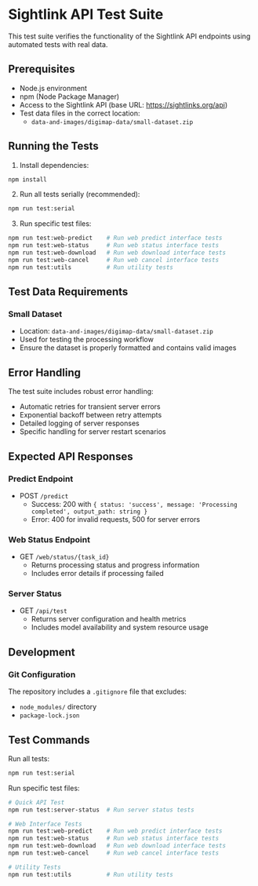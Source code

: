 # Sightlink API Test Suite

This test suite verifies the functionality of the Sightlink API endpoints using automated tests with real data.

## Prerequisites

- Node.js environment
- npm (Node Package Manager)
- Access to the Sightlink API (base URL: https://sightlinks.org/api)
- Test data files in the correct location:
  - `data-and-images/digimap-data/small-dataset.zip`


## Running the Tests

1. Install dependencies:
```bash
npm install
```

2. Run all tests serially (recommended):
```bash
npm run test:serial
```

3. Run specific test files:
```bash
npm run test:web-predict    # Run web predict interface tests
npm run test:web-status     # Run web status interface tests
npm run test:web-download   # Run web download interface tests
npm run test:web-cancel     # Run web cancel interface tests
npm run test:utils          # Run utility tests
```

## Test Data Requirements

### Small Dataset
- Location: `data-and-images/digimap-data/small-dataset.zip`
- Used for testing the processing workflow
- Ensure the dataset is properly formatted and contains valid images

## Error Handling

The test suite includes robust error handling:
- Automatic retries for transient server errors
- Exponential backoff between retry attempts
- Detailed logging of server responses
- Specific handling for server restart scenarios

## Expected API Responses

### Predict Endpoint
- POST `/predict`
  - Success: 200 with `{ status: 'success', message: 'Processing completed', output_path: string }`
  - Error: 400 for invalid requests, 500 for server errors

### Web Status Endpoint
- GET `/web/status/{task_id}`
  - Returns processing status and progress information
  - Includes error details if processing failed

### Server Status
- GET `/api/test`
  - Returns server configuration and health metrics
  - Includes model availability and system resource usage

## Development

### Git Configuration
The repository includes a `.gitignore` file that excludes:
- `node_modules/` directory
- `package-lock.json`

## Test Commands

Run all tests:
```bash
npm run test:serial
```

Run specific test files:
```bash
# Quick API Test
npm run test:server-status  # Run server status tests

# Web Interface Tests
npm run test:web-predict    # Run web predict interface tests
npm run test:web-status     # Run web status interface tests
npm run test:web-download   # Run web download interface tests
npm run test:web-cancel     # Run web cancel interface tests

# Utility Tests
npm run test:utils          # Run utility tests
```
